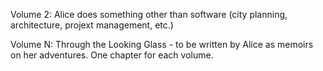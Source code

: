 Volume 2: Alice does something other than software (city planning, architecture, projext management, etc.)

Volume N: Through the Looking Glass - to be written by Alice as memoirs on her adventures. One chapter for each volume.
